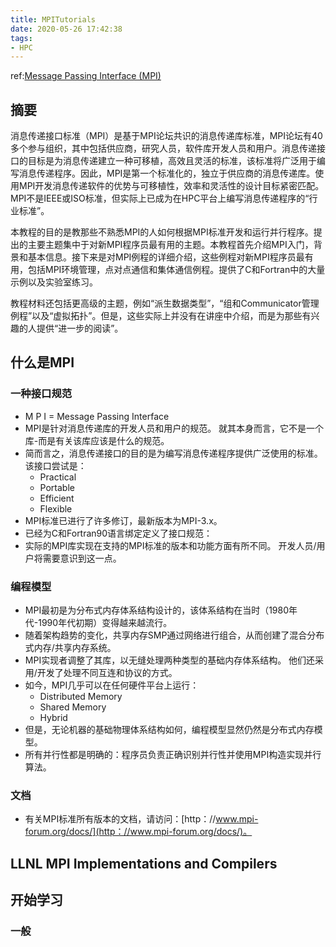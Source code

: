 ```yaml
---
title: MPITutorials
date: 2020-05-26 17:42:38
tags:
- HPC
---
```

ref:[Message Passing Interface (MPI)](https://computing.llnl.gov/tutorials/mpi/)

## 摘要
消息传递接口标准（MPI）是基于MPI论坛共识的消息传递库标准，MPI论坛有40多个参与组织，其中包括供应商，研究人员，软件库开发人员和用户。消息传递接口的目标是为消息传递建立一种可移植，高效且灵活的标准，该标准将广泛用于编写消息传递程序。因此，MPI是第一个标准化的，独立于供应商的消息传递库。使用MPI开发消息传递软件的优势与可移植性，效率和灵活性的设计目标紧密匹配。 MPI不是IEEE或ISO标准，但实际上已成为在HPC平台上编写消息传递程序的“行业标准”。

本教程的目的是教那些不熟悉MPI的人如何根据MPI标准开发和运行并行程序。提出的主要主题集中于对新MPI程序员最有用的主题。本教程首先介绍MPI入门，背景和基本信息。接下来是对MPI例程的详细介绍，这些例程对新MPI程序员最有用，包括MPI环境管理，点对点通信和集体通信例程。提供了C和Fortran中的大量示例以及实验室练习。

教程材料还包括更高级的主题，例如“派生数据类型”，“组和Communicator管理例程”以及“虚拟拓扑”。但是，这些实际上并没有在讲座中介绍，而是为那些有兴趣的人提供“进一步的阅读”。

## 什么是MPI

### 一种接口规范

- M P I = Message Passing Interface
- MPI是针对消息传递库的开发人员和用户的规范。 就其本身而言，它不是一个库-而是有关该库应该是什么的规范。
- 简而言之，消息传递接口的目的是为编写消息传递程序提供广泛使用的标准。 该接口尝试是：
  - Practical 
  - Portable 
  - Efficient 
  - Flexible 
- MPI标准已进行了许多修订，最新版本为MPI-3.x。
- 已经为C和Fortran90语言绑定定义了接口规范：
- 实际的MPI库实现在支持的MPI标准的版本和功能方面有所不同。 开发人员/用户将需要意识到这一点。
  
### 编程模型
- MPI最初是为分布式内存体系结构设计的，该体系结构在当时（1980年代-1990年代初期）变得越来越流行。
- 随着架构趋势的变化，共享内存SMP通过网络进行组合，从而创建了混合分布式内存/共享内存系统。
- MPI实现者调整了其库，以无缝处理两种类型的基础内存体系结构。 他们还采用/开发了处理不同互连和协议的方式。
- 如今，MPI几乎可以在任何硬件平台上运行：
  - Distributed Memory 
  - Shared Memory 
  - Hybrid
- 但是，无论机器的基础物理体系结构如何，编程模型显然仍然是分布式内存模型。
- 所有并行性都是明确的：程序员负责正确识别并行性并使用MPI构造实现并行算法。

### 文档
- 有关MPI标准所有版本的文档，请访问：[http：//www.mpi-forum.org/docs/](http：//www.mpi-forum.org/docs/)。
  
##  LLNL MPI Implementations and Compilers

## 开始学习

### 一般
